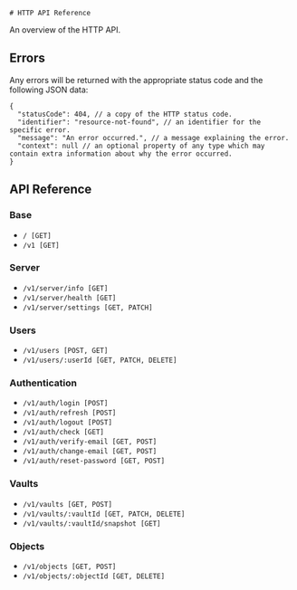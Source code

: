 	# HTTP API Reference
An overview of the HTTP API.

## Errors
Any errors will be returned with the appropriate status code and the following JSON data:

```json5
{
  "statusCode": 404, // a copy of the HTTP status code.
  "identifier": "resource-not-found", // an identifier for the specific error.
  "message": "An error occurred.", // a message explaining the error.
  "context": null // an optional property of any type which may contain extra information about why the error occurred.
}
```

## API Reference

### Base
- `/ [GET]`
- `/v1 [GET]`

### Server
- `/v1/server/info [GET]`
- `/v1/server/health [GET]`
- `/v1/server/settings [GET, PATCH]`

### Users
- `/v1/users [POST, GET]`
- `/v1/users/:userId [GET, PATCH, DELETE]`

### Authentication
- `/v1/auth/login [POST]`
- `/v1/auth/refresh [POST]`
- `/v1/auth/logout [POST]`
- `/v1/auth/check [GET]`
- `/v1/auth/verify-email [GET, POST]`
- `/v1/auth/change-email [GET, POST]`
- `/v1/auth/reset-password [GET, POST]`

### Vaults
- `/v1/vaults [GET, POST]`
- `/v1/vaults/:vaultId [GET, PATCH, DELETE]`
- `/v1/vaults/:vaultId/snapshot [GET]`

### Objects
- `/v1/objects [GET, POST]`
- `/v1/objects/:objectId [GET, DELETE]`
